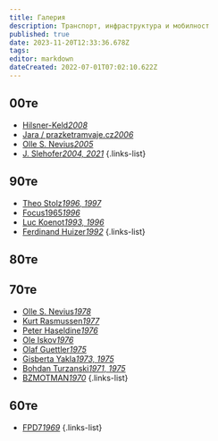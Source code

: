 ```yaml
---
title: Галерия
description: Транспорт, инфраструктура и мобилност
published: true
date: 2023-11-20T12:33:36.678Z
tags: 
editor: markdown
dateCreated: 2022-07-01T07:02:10.622Z
---
```


## 00те
- [Hilsner-Keld*2008*](/gallery/hilsner-keld)
- [Jara / prazketramvaje.cz*2006*](/gallery/jara-prazsketramvaje)
- [Olle S. Nevius*2005*](/gallery/olle-s-nevius-2005)
- [J. Slehofer*2004, 2021*](/gallery/j-slehofer)
{.links-list}

## 90те
- [Theo Stolz*1996, 1997*](/gallery/theo-stolz)
- [Focus1965*1996*](/gallery/focus-1965)
- [Luc Koenot*1993, 1996*](/gallery/luc-koenot)
- [Ferdinand Huizer*1992*](/gallery/ferdinand-huizer)
{.links-list}

## 80те

## 70те
- [Olle S. Nevius*1978*](/gallery/olle-s-nevius-1978)
- [Kurt Rasmussen*1977*](/gallery/kurt-rasmussen)
- [Peter Haseldine*1976*](/gallery/peter-haseldine)
- [Ole Iskov*1976*](/gallery/ole-iskov)
- [Olaf Guettler*1975*](/gallery/olaf-guettler)
- [Gisberta Yakla*1973, 1975*](/gallery/gisberta-yakla)
- [Bohdan Turzanski*1971, 1975*](/gallery/bohdan-turzanski)
- [BZMOTMAN*1970*](/gallery/bzmotman)
{.links-list}

## 60те
- [FPD7*1969*](/gallery/fpd7)
{.links-list}
